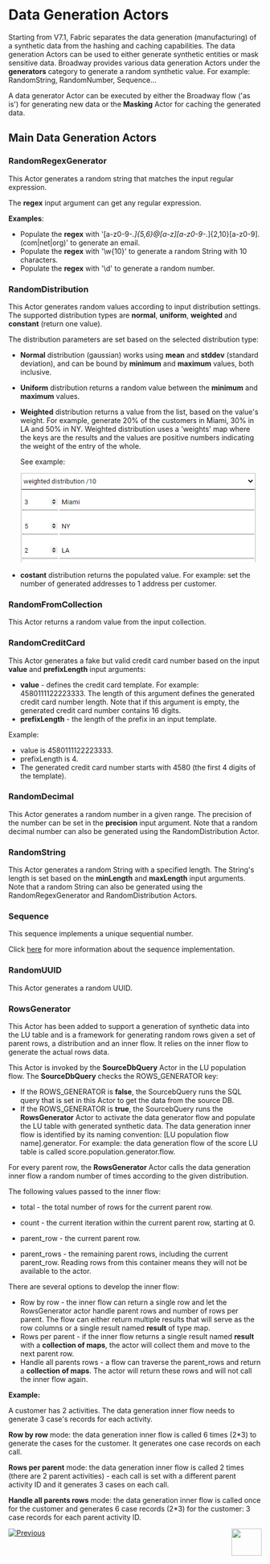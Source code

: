 # Data Generation Actors

Starting from V7.1, Fabric separates the data generation (manufacturing) of a synthetic data from the hashing and caching capabilities. The data generation Actors can be used to either generate synthetic entities or mask sensitive data. Broadway provides various data generation Actors under the **generators** category to generate a random synthetic value. For example: RandomString, RandomNumber, Sequence...

A data generator Actor can be executed by either the Broadway flow ('as is') for generating new data or the **Masking** Actor for caching the generated data. 

## Main Data Generation Actors

### RandomRegexGenerator

This Actor generates a random string that matches the input regular expression.

The **regex** input argument can get any regular expression.

**Examples**:

- Populate the **regex** with '[a-z0-9-_\.]{5,6}@[a-z][a-z0-9-_\.]{2,10}[a-z0-9]\.(com|net|org)' to generate an email.
- Populate the **regex** with '\w{10}' to generate a random String with 10 characters.
- Populate the **regex** with '\d' to generate a random number.

### RandomDistribution

This Actor generates random values according to input distribution settings. The supported distribution types are **normal**, **uniform**, **weighted** and **constant** (return one value).

The distribution parameters are set based on the selected distribution type:

- **Normal** distribution (gaussian) works using **mean** and **stddev** (standard deviation), and can be bound by **minimum** and **maximum** values, both inclusive.

- **Uniform** distribution returns a random value between the **minimum** and **maximum** values.

- **Weighted** distribution returns a value from the list, based on the value's weight. For example, generate 20% of the customers in Miami, 30% in LA and 50% in NY. Weighted distribution uses a 'weights' map where the keys are the results and the values are positive numbers indicating the weight of the entry of the whole.

  See example:

  ![weighted dist example](/articles/19_Broadway/images/weighted_dist_example.png)

- **costant** distribution returns the populated value. For example: set the number of generated addresses to 1 address per customer.

### RandomFromCollection

This Actor returns a random value from the input collection.

### RandomCreditCard

This Actor generates a fake but valid credit card number based on the input **value** and **prefixLength** input arguments:

-  **value** - defines the credit card template. For example: 4580111122223333. The length of this argument defines the generated credit card number length. Note that if this argument is empty, the generated credit card number contains 16 digits.
- **prefixLength** - the length of the prefix in an input template.

Example:

- value is 4580111122223333.
- prefixLength is 4.
- The generated credit card number starts with 4580 (the first 4 digits of the template).

### RandomDecimal

This Actor generates a random number in a given range. The precision of the number can be set in the **precision** input argument. Note that a random decimal number can also be generated using the RandomDistribution Actor.

### RandomString

This Actor generates a random String with a specified length. The String's length is set based on the **minLength** and **maxLength** input arguments. Note that a random String can also be generated using the RandomRegexGenerator and RandomDistribution Actors.

### Sequence

This sequence implements a unique sequential number. 

Click [here](08_sequence_implementation_guide.md) for more information about the sequence implementation.

### RandomUUID

This Actor generates a random UUID.

### RowsGenerator

This Actor has been added to support a generation of synthetic data into the LU table and is a framework for generating random rows given a set of parent rows, a distribution and an inner flow. It relies on the inner flow to generate the actual rows data.

This Actor is invoked by the **SourceDbQuery** Actor in the LU population flow. The **SourceDbQuery** checks the ROWS_GENERATOR key:  

- If the ROWS_GENERATOR is **false**, the SourcebQuery runs the SQL query that is set in this Actor to get the data from the source DB. 
- If the ROWS_GENERATOR is **true**, the SourcebQuery runs the **RowsGenerator** Actor to activate the data generator flow and populate the LU table with generated synthetic data. The data generation inner flow is identified by its naming convention: [LU population flow name].generator. For example: the data generation flow of the score LU table is called score.population.generator.flow.

For every parent row, the **RowsGenerator** Actor calls the data generation inner flow a random number of times according to the given distribution. 

The following values passed to the inner flow:

- total - the total number of rows for the current parent row.

- count - the current iteration within the current parent row, starting at 0.
- parent_row - the current parent row. 
- parent_rows - the remaining parent rows, including the current parent_row. Reading rows from this container means they will not be available to the actor.

There are several options to develop the inner flow:

- Row by row - the inner flow can return a single row and let the RowsGenerator actor handle parent rows and number of rows per parent. The flow can either return multiple results that will serve as the row columns or a single result named **result** of type map. 
- Rows per parent - if the inner flow returns a single result named **result** with a **collection of maps**, the actor will collect them and move to the next parent row.
- Handle all parents rows - a flow can traverse the parent_rows and return a **collection of maps**. The actor will return these rows and will not call the inner flow again.

**Example:**

A customer has 2 activities. The data generation inner flow needs to generate 3 case's records for each activity.

**Row by row** mode: the data generation inner flow is called 6 times (2*3) to generate the cases for the customer. It generates one case records on each call.

**Rows per parent** mode:  the data generation inner flow is called 2 times (there are 2 parent activities) - each call is set with a different parent activity ID and it generates 3 cases on each call.

**Handle all parents rows** mode: the data generation inner flow is called once for the customer and generates 6 case records (2*3) for the customer: 3 case records for each parent activity ID.



[![Previous](/articles/images/Previous.png)](07_masking_and_sequence_actors.md)[<img align="right" width="60" height="54" src="/articles/images/Next.png">](08_sequence_implementation_guide.md)




